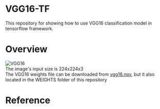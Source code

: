 # VGG16-TF

This repository for showing how to use VGG16 classification model in tensorflow framework.
# Overview
![VGG16]()
<br /> The image's input size is 224x224x3
<br /> The VGG16 weights file can be downloaded from [vgg16.npy](https://mega.nz/#!YU1FWJrA!O1ywiCS2IiOlUCtCpI6HTJOMrneN-Qdv3ywQP5poecM), but it also located in the WEIGHTS folder of this repository
<br /> 
# Reference 
